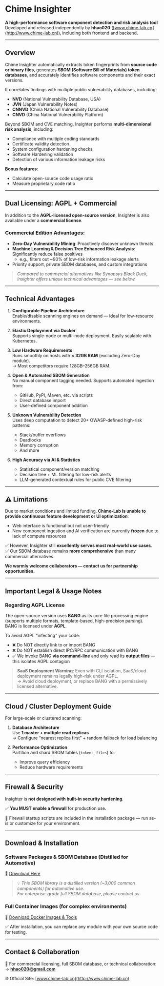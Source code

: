 # Chime Insighter

**A high-performance software component detection and risk analysis tool**  
Developed and released independently by **hhao020** ([www.chime-lab.cn](http://www.chime-lab.cn)), including both frontend and backend.

---

## Overview

Chime Insighter automatically extracts token fingerprints from **source code or binary files**, generates **SBOM (Software Bill of Materials) token databases**, and accurately identifies software components and their exact versions.

It correlates findings with multiple public vulnerability databases, including:
- **NVD** (National Vulnerability Database, USA)
- **JVN** (Japan Vulnerability Notes)
- **CNNVD** (China National Vulnerability Database)
- **CNVD** (China National Vulnerability Platform)

Beyond SBOM and CVE matching, Insighter performs **multi-dimensional risk analysis**, including:
- Compliance with multiple coding standards
- Certificate validity detection
- System configuration hardening checks
- Software Hardening validation
- Detection of various information leakage risks

**Bonus features**:
- Calculate open-source code usage ratio
- Measure proprietary code ratio

---

## Dual Licensing: AGPL + Commercial

In addition to the **AGPL-licensed open-source version**, Insighter is also available under a **commercial license**.

### Commercial Edition Advantages:

- **Zero-Day Vulnerability Mining**: Proactively discover unknown threats
- **Machine Learning & Decision Tree Enhanced Risk Analysis**: Significantly reduce false positives
  - e.g., filters out ~90% of low-risk information leakage alerts
- Priority support, private SBOM databases, and custom integrations

> *Compared to commercial alternatives like Synopsys Black Duck, Insighter offers unique technical advantages — see below.*

---

## Technical Advantages

1. **Configurable Pipeline Architecture**  
   Enable/disable scanning engines on demand — ideal for low-resource environments.

2. **Elastic Deployment via Docker**  
   Supports single-node or multi-node deployment. Easily scalable with Kubernetes.

3. **Low Hardware Requirements**  
   Runs smoothly on hosts with **< 32GB RAM** (excluding Zero-Day module).  
   → Most competitors require 128GB–256GB RAM.

4. **Open & Automated SBOM Generation**  
   No manual component tagging needed. Supports automated ingestion from:
   - GitHub, PyPI, Maven, etc. via scripts
   - Direct database import
   - User-defined component addition

5. **Unknown Vulnerability Detection**  
   Uses deep computation to detect 20+ OWASP-defined high-risk patterns:
   - Stack/buffer overflows
   - Deadlocks
   - Memory corruption
   - And more

6. **High Accuracy via AI & Statistics**  
   - Statistical component/version matching
   - Decision tree + ML filtering for low-risk alerts
   - LLM-generated contextual rules for public CVE filtering

---

## ⚠️ Limitations

Due to market conditions and limited funding, **Chime-Lab is unable to provide continuous feature development or UI optimization**:

- Web interface is functional but not user-friendly
- New component ingestion and AI verification are currently **frozen** due to lack of compute resources

✅ However, Insighter still **excellently serves most real-world use cases**.  
✅ Our SBOM database remains **more comprehensive** than many commercial alternatives.

**We warmly welcome collaborators — contact us for partnership opportunities.**

---

## Important Legal & Usage Notes

### Regarding AGPL License

The open-source version uses **BANG** as its core file processing engine (supports multiple formats, template-based, high-precision parsing).  
BANG is licensed under **AGPL**.

To avoid AGPL "infecting" your code:

- ❌ Do NOT directly link to or import BANG
- ❌ Do NOT establish direct IPC/RPC communication with BANG
- ✅ We invoke BANG **via command-line** and only read its **output files** — this isolates AGPL contagion

> **SaaS Deployment Warning**: Even with CLI isolation, SaaS/cloud deployment remains legally high-risk under AGPL.  
> → Avoid cloud deployment, or replace BANG with a permissively licensed alternative.

---

## Cloud / Cluster Deployment Guide

For large-scale or clustered scanning:

1. **Database Architecture**  
   Use **1 master + multiple read replicas**  
   → Configure “nearest replica first” + random fallback for load balancing

2. **Performance Optimization**  
   Partition and shard SBOM tables (`tokens`, `files`) to:
   - Improve query efficiency
   - Reduce hardware requirements

---

## Firewall & Security

Insighter is **not designed with built-in security hardening**.

✅ **You MUST enable a firewall** for production use.

📁 Firewall startup scripts are included in the installation package — run as-is or customize for your environment.

---

## Download & Installation

### Software Packages & SBOM Database (Distilled for Automotive)

🔗 [Download Here](https://drive.google.com/drive/folders/1yu0RLo-WtEQPLQ2k9MPhPFy8LlZV-_sT?usp=drive_link)

> 💡 *This SBOM library is a distilled version (~3,000 common components) for automotive use.  
> For enterprise-grade full SBOM database, please contact us.*

### Full Container Images (for complex environments)

🔗 [Download Docker Images & Tools](https://drive.google.com/drive/folders/1CGB3mqm8XQ4RJZlHv-NIyWe-fpJITldt?usp=drive_link)

✅ After installation, you can replace any module with your own source code for testing.

---

## Contact & Collaboration

📧 For commercial licensing, full SBOM database, or technical collaboration:  
→ **hhao020@gmail.com**

🌐 Official Site: [www.chime-lab.cn](http://www.chime-lab.cn)
